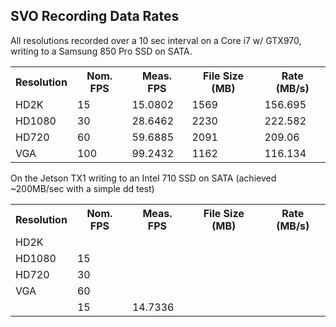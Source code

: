 
SVO Recording Data Rates
----

All resolutions recorded over a 10 sec interval on a Core i7 w/ GTX970, writing to a Samsung 850 Pro SSD on SATA.

<table>
	<tr><th>Resolution</th><th>Nom. FPS</th><th>Meas. FPS</th><th>File Size (MB)</th><th>Rate (MB/s)</th><tr>
 	<tr><td>HD2K</td><td>15</td><td>15.0802</td><td>1569</td><td>156.695</td></tr>
	<tr><td>HD1080</td><td>30</td><td>28.6462</td><td>2230</td><td>222.582</td></tr>
	<tr><td>HD720</td><td>60</td><td>59.6885</td><td>2091</td><td>209.06</td></tr>
	<tr><td>VGA</td><td>100</td><td>99.2432</td><td>1162</td><td>116.134</td></tr>
</table>

On the Jetson TX1 writing to an Intel 710 SSD on SATA (achieved ~200MB/sec with a simple dd test)

<table>
	<tr><th>Resolution</th><th>Nom. FPS</th><th>Meas. FPS</th><th>File Size (MB)</th><th>Rate (MB/s)</th><tr>
 	<tr><td>HD2K</td><td></td><td></td><td></td><td></td></tr>
	<tr><td>HD1080</td><td>15</td><td></td><td></td><td></td></tr>
	<tr><td>HD720</td><td>30</td><td></td><td></td><td></td></tr>
	<tr><td>VGA</td><td>60</td><td></td><td></td><td></td></tr>
	<tr><td></td><td>15</td><td>14.7336</td><td></td><td></td></tr>
</table>

